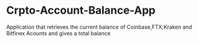# Crpto-Account-Balance-App
Application that retrieves the current balance of Coinbase,FTX;Kraken and Bitfinex Acounts and gives a total balance
